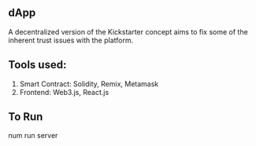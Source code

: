 ## dApp
A decentralized version of the Kickstarter concept aims to fix some of the inherent trust issues with the platform.

## Tools used:
 1. Smart Contract: 
   Solidity, Remix, Metamask 
 2. Frontend: 
   Web3.js, React.js
## To Run
num run server
